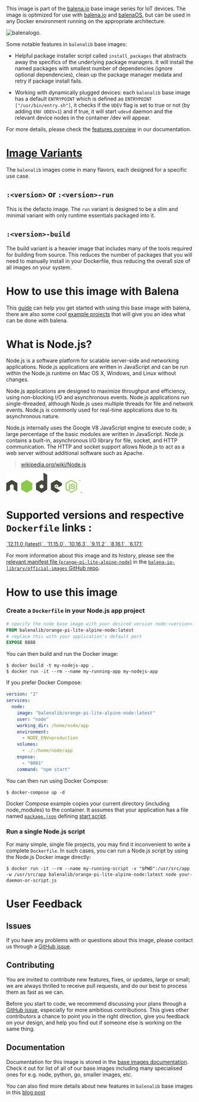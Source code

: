 <!-- THIS IS AUTO-GENERATED CONTENT. DO NOT MANUALLY EDIT. -->

This image is part of the [balena.io][balena] base image series for IoT devices. The image is optimized for use with [balena.io][balena] and [balenaOS][balena-os], but can be used in any Docker environment running on the appropriate architecture.

![balenalogo](https://avatars2.githubusercontent.com/u/6157842?s=200&v=4).

Some notable features in `balenalib` base images:

- Helpful package installer script called `install_packages` that abstracts away the specifics of the underlying package managers. It will install the named packages with smallest number of dependencies (ignore optional dependencies), clean up the package manager medata and retry if package install fails.

- Working with dynamically plugged devices: each `balenalib` base image has a default `ENTRYPOINT` which is defined as `ENTRYPOINT ["/usr/bin/entry.sh"]`, it checks if the `UDEV` flag is set to true or not (by adding `ENV UDEV=1`) and if true, it will start `udevd` daemon and the relevant device nodes in the container /dev will appear.

For more details, please check the [features overview](https://www.balena.io/docs/reference/base-images/base-images/#features-overview) in our documentation.

# [Image Variants][variants]

The `balenalib` images come in many flavors, each designed for a specific use case.

## `:<version>` or `:<version>-run`

This is the defacto image. The `run` variant is designed to be a slim and minimal variant with only runtime essentials packaged into it.

## `:<version>-build`

The build variant is a heavier image that includes many of the tools required for building from source. This reduces the number of packages that you will need to manually install in your Dockerfile, thus reducing the overall size of all images on your system.

[variants]: https://www.balena.io/docs/reference/base-images/base-images/#run-vs-build?ref=dockerhub

# How to use this image with Balena

This [guide][getting-started] can help you get started with using this base image with balena, there are also some cool [example projects][example-projects] that will give you an idea what can be done with balena.

# What is Node.js?

Node.js is a software platform for scalable server-side and networking applications. Node.js applications are written in JavaScript and can be run within the Node.js runtime on Mac OS X, Windows, and Linux without changes.

Node.js applications are designed to maximize throughput and efficiency, using non-blocking I/O and asynchronous events. Node.js applications run single-threaded, although Node.js uses multiple threads for file and network events. Node.js is commonly used for real-time applications due to its asynchronous nature.

Node.js internally uses the Google V8 JavaScript engine to execute code; a large percentage of the basic modules are written in JavaScript. Node.js contains a built-in, asynchronous I/O library for file, socket, and HTTP communication. The HTTP and socket support allows Node.js to act as a web server without additional software such as Apache.

> [wikipedia.org/wiki/Node.js](https://en.wikipedia.org/wiki/Node.js)

![logo](https://raw.githubusercontent.com/docker-library/docs/01c12653951b2fe592c1f93a13b4e289ada0e3a1/node/logo.png).

# Supported versions and respective `Dockerfile` links :

[&#x60;12.11.0 (latest)&#x60;, &#x60;11.15.0&#x60;, &#x60;10.16.3&#x60;, &#x60;9.11.2&#x60;, &#x60;8.16.1&#x60;, &#x60;6.17.1&#x60;](https://github.com/balena-io-library/base-images/tree/master/balena-base-images/node/orange-pi-lite/alpine/)

For more information about this image and its history, please see the [relevant manifest file (`orange-pi-lite-alpine-node`)](https://github.com/balena-io-library/official-images/blob/master/library/orange-pi-lite-alpine-node) in the [`balena-io-library/official-images` GitHub repo](https://github.com/balena-io-library/official-images).

# How to use this image

### Create a `Dockerfile` in your Node.js app project

```dockerfile
# specify the node base image with your desired version node:<version>
FROM balenalib/orange-pi-lite-alpine-node:latest
# replace this with your application's default port
EXPOSE 8888
```

You can then build and run the Docker image:

```console
$ docker build -t my-nodejs-app .
$ docker run -it --rm --name my-running-app my-nodejs-app
```

If you prefer Docker Compose:

```yml
version: "2"
services:
  node:
    image: "balenalib/orange-pi-lite-alpine-node:latest"
    user: "node"
    working_dir: /home/node/app
    environment:
      - NODE_ENV=production
    volumes:
      - ./:/home/node/app
    expose:
      - "8081"
    command: "npm start"
```

You can then run using Docker Compose:

```console
$ docker-compose up -d
```

Docker Compose example copies your current directory (including node_modules) to the container.
It assumes that your application has a file named [`package.json`](https://docs.npmjs.com/files/package.json)
defining [start script](https://docs.npmjs.com/misc/scripts#default-values).

### Run a single Node.js script

For many simple, single file projects, you may find it inconvenient to write a
complete `Dockerfile`. In such cases, you can run a Node.js script by using the
Node.js Docker image directly:

```console
$ docker run -it --rm --name my-running-script -v "$PWD":/usr/src/app -w /usr/src/app balenalib/orange-pi-lite-alpine-node:latest node your-daemon-or-script.js
```

[example-projects]: https://www.balena.io/docs/learn/getting-started/orange-pi-lite/nodejs/#example-projects?ref=dockerhub
[getting-started]: https://www.balena.io/docs/learn/getting-started/orange-pi-lite/nodejs/?ref=dockerhub

# User Feedback

## Issues

If you have any problems with or questions about this image, please contact us through a [GitHub issue](https://github.com/balena-io-library/base-images/issues).

## Contributing

You are invited to contribute new features, fixes, or updates, large or small; we are always thrilled to receive pull requests, and do our best to process them as fast as we can.

Before you start to code, we recommend discussing your plans through a [GitHub issue](https://github.com/balena-io-library/base-images/issues), especially for more ambitious contributions. This gives other contributors a chance to point you in the right direction, give you feedback on your design, and help you find out if someone else is working on the same thing.

## Documentation

Documentation for this image is stored in the [base images documentation][docs]. Check it out for list of all of our base images including many specialised ones for e.g. node, python, go, smaller images, etc.

You can also find more details about new features in `balenalib` base images in this [blog post][migration-docs]

[docs]: https://www.balena.io/docs/reference/base-images/base-images/#balena-base-images?ref=dockerhub
[variants]: https://www.balena.io/docs/reference/base-images/base-images/#run-vs-build?ref=dockerhub
[migration-docs]: https://www.balena.io/blog/new-year-new-balena-base-images/?ref=dockerhub
[balena]: https://balena.io/?ref=dockerhub
[balena-os]: https://www.balena.io/os/?ref=dockerhub